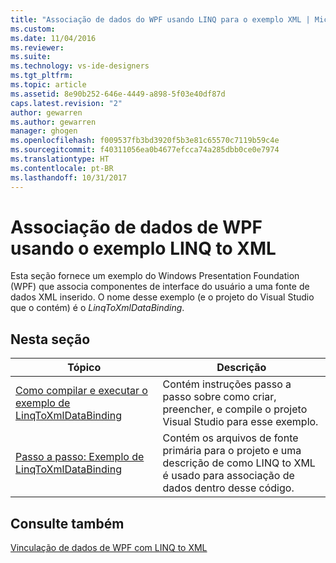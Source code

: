 ```yaml
---
title: "Associação de dados do WPF usando LINQ para o exemplo XML | Microsoft Docs"
ms.custom: 
ms.date: 11/04/2016
ms.reviewer: 
ms.suite: 
ms.technology: vs-ide-designers
ms.tgt_pltfrm: 
ms.topic: article
ms.assetid: 8e90b252-646e-4449-a898-5f03e40df87d
caps.latest.revision: "2"
author: gewarren
ms.author: gewarren
manager: ghogen
ms.openlocfilehash: f009537fb3bd3920f5b3e81c65570c7119b59c4e
ms.sourcegitcommit: f40311056ea0b4677efcca74a285dbb0ce0e7974
ms.translationtype: HT
ms.contentlocale: pt-BR
ms.lasthandoff: 10/31/2017
---
```

# <a name="wpf-data-binding-using-linq-to-xml-example"></a>Associação de dados de WPF usando o exemplo LINQ to XML
Esta seção fornece um exemplo do Windows Presentation Foundation (WPF) que associa componentes de interface do usuário a uma fonte de dados XML inserido. O nome desse exemplo (e o projeto do Visual Studio que o contém) é o *LinqToXmlDataBinding*.  
  
## <a name="in-this-section"></a>Nesta seção  
  
|Tópico|Descrição|  
|-----------|-----------------|  
|[Como compilar e executar o exemplo de LinqToXmlDataBinding](../designers/how-to-build-and-run-the-linqtoxmldatabinding-example.md)|Contém instruções passo a passo sobre como criar, preencher, e compile o projeto Visual Studio para esse exemplo.|  
|[Passo a passo: Exemplo de LinqToXmlDataBinding](../designers/walkthrough-linqtoxmldatabinding-example.md)|Contém os arquivos de fonte primária para o projeto e uma descrição de como LINQ to XML é usado para associação de dados dentro desse código.|  
  
## <a name="see-also"></a>Consulte também  
 [Vinculação de dados de WPF com LINQ to XML](../designers/wpf-data-binding-with-linq-to-xml.md)